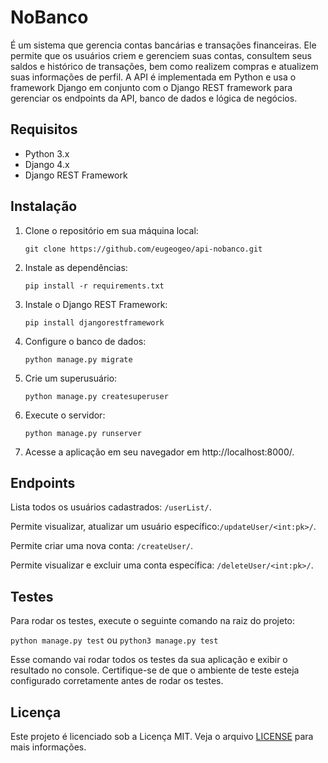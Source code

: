 # NoBanco

É um sistema que gerencia contas bancárias e transações financeiras. Ele permite que os usuários criem e gerenciem suas contas, consultem seus saldos e histórico de transações, bem como realizem compras e atualizem suas informações de perfil. A API é implementada em Python e usa o framework Django em conjunto com o Django REST framework para gerenciar os endpoints da API, banco de dados e lógica de negócios.

## Requisitos

- Python 3.x
- Django 4.x
- Django REST Framework

## Instalação

1. Clone o repositório em sua máquina local:

   `git clone https://github.com/eugeogeo/api-nobanco.git`

2. Instale as dependências:

   `pip install -r requirements.txt`

3. Instale o Django REST Framework:

   `pip install djangorestframework`

4. Configure o banco de dados:

   `python manage.py migrate`

5. Crie um superusuário:

   `python manage.py createsuperuser`

6. Execute o servidor:

   `python manage.py runserver`

7. Acesse a aplicação em seu navegador em http://localhost:8000/.


## Endpoints

Lista todos os usuários cadastrados: `/userList/`.

Permite visualizar, atualizar um usuário específico:`/updateUser/<int:pk>/`.

Permite criar uma nova conta: `/createUser/`.

Permite visualizar e excluir uma conta específica: `/deleteUser/<int:pk>/`.


## Testes

Para rodar os testes, execute o seguinte comando na raiz do projeto:

   `python manage.py test` ou `python3 manage.py test`
   
Esse comando vai rodar todos os testes da sua aplicação e exibir o resultado no console. Certifique-se de que o ambiente de teste esteja configurado corretamente antes de rodar os testes.

## Licença

Este projeto é licenciado sob a Licença MIT. Veja o arquivo [LICENSE](LICENSE.md) para mais informações.
